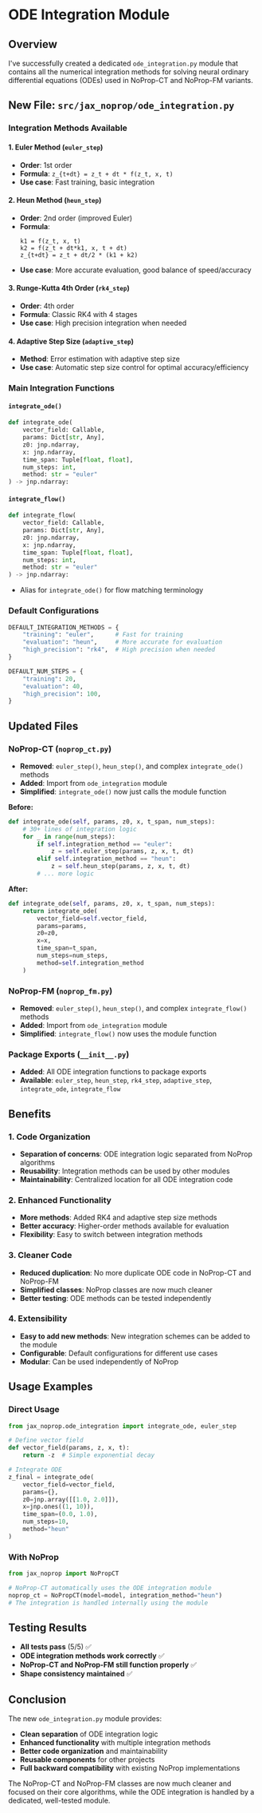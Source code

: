 # ODE Integration Module

## Overview

I've successfully created a dedicated `ode_integration.py` module that contains all the numerical integration methods for solving neural ordinary differential equations (ODEs) used in NoProp-CT and NoProp-FM variants.

## New File: `src/jax_noprop/ode_integration.py`

### **Integration Methods Available**

#### 1. **Euler Method** (`euler_step`)
- **Order**: 1st order
- **Formula**: `z_{t+dt} = z_t + dt * f(z_t, x, t)`
- **Use case**: Fast training, basic integration

#### 2. **Heun Method** (`heun_step`)
- **Order**: 2nd order (improved Euler)
- **Formula**: 
  ```
  k1 = f(z_t, x, t)
  k2 = f(z_t + dt*k1, x, t + dt)
  z_{t+dt} = z_t + dt/2 * (k1 + k2)
  ```
- **Use case**: More accurate evaluation, good balance of speed/accuracy

#### 3. **Runge-Kutta 4th Order** (`rk4_step`)
- **Order**: 4th order
- **Formula**: Classic RK4 with 4 stages
- **Use case**: High precision integration when needed

#### 4. **Adaptive Step Size** (`adaptive_step`)
- **Method**: Error estimation with adaptive step size
- **Use case**: Automatic step size control for optimal accuracy/efficiency

### **Main Integration Functions**

#### **`integrate_ode()`**
```python
def integrate_ode(
    vector_field: Callable,
    params: Dict[str, Any],
    z0: jnp.ndarray,
    x: jnp.ndarray,
    time_span: Tuple[float, float],
    num_steps: int,
    method: str = "euler"
) -> jnp.ndarray:
```

#### **`integrate_flow()`**
```python
def integrate_flow(
    vector_field: Callable,
    params: Dict[str, Any],
    z0: jnp.ndarray,
    x: jnp.ndarray,
    time_span: Tuple[float, float],
    num_steps: int,
    method: str = "euler"
) -> jnp.ndarray:
```
- Alias for `integrate_ode()` for flow matching terminology

### **Default Configurations**

```python
DEFAULT_INTEGRATION_METHODS = {
    "training": "euler",      # Fast for training
    "evaluation": "heun",     # More accurate for evaluation
    "high_precision": "rk4",  # High precision when needed
}

DEFAULT_NUM_STEPS = {
    "training": 20,
    "evaluation": 40,
    "high_precision": 100,
}
```

## Updated Files

### **NoProp-CT (`noprop_ct.py`)**
- **Removed**: `euler_step()`, `heun_step()`, and complex `integrate_ode()` methods
- **Added**: Import from `ode_integration` module
- **Simplified**: `integrate_ode()` now just calls the module function

**Before:**
```python
def integrate_ode(self, params, z0, x, t_span, num_steps):
    # 30+ lines of integration logic
    for _ in range(num_steps):
        if self.integration_method == "euler":
            z = self.euler_step(params, z, x, t, dt)
        elif self.integration_method == "heun":
            z = self.heun_step(params, z, x, t, dt)
        # ... more logic
```

**After:**
```python
def integrate_ode(self, params, z0, x, t_span, num_steps):
    return integrate_ode(
        vector_field=self.vector_field,
        params=params,
        z0=z0,
        x=x,
        time_span=t_span,
        num_steps=num_steps,
        method=self.integration_method
    )
```

### **NoProp-FM (`noprop_fm.py`)**
- **Removed**: `euler_step()`, `heun_step()`, and complex `integrate_flow()` methods
- **Added**: Import from `ode_integration` module
- **Simplified**: `integrate_flow()` now uses the module function

### **Package Exports (`__init__.py`)**
- **Added**: All ODE integration functions to package exports
- **Available**: `euler_step`, `heun_step`, `rk4_step`, `adaptive_step`, `integrate_ode`, `integrate_flow`

## Benefits

### **1. Code Organization**
- **Separation of concerns**: ODE integration logic separated from NoProp algorithms
- **Reusability**: Integration methods can be used by other modules
- **Maintainability**: Centralized location for all ODE integration code

### **2. Enhanced Functionality**
- **More methods**: Added RK4 and adaptive step size methods
- **Better accuracy**: Higher-order methods available for evaluation
- **Flexibility**: Easy to switch between integration methods

### **3. Cleaner Code**
- **Reduced duplication**: No more duplicate ODE code in NoProp-CT and NoProp-FM
- **Simplified classes**: NoProp classes are now much cleaner
- **Better testing**: ODE methods can be tested independently

### **4. Extensibility**
- **Easy to add new methods**: New integration schemes can be added to the module
- **Configurable**: Default configurations for different use cases
- **Modular**: Can be used independently of NoProp

## Usage Examples

### **Direct Usage**
```python
from jax_noprop.ode_integration import integrate_ode, euler_step

# Define vector field
def vector_field(params, z, x, t):
    return -z  # Simple exponential decay

# Integrate ODE
z_final = integrate_ode(
    vector_field=vector_field,
    params={},
    z0=jnp.array([[1.0, 2.0]]),
    x=jnp.ones((1, 10)),
    time_span=(0.0, 1.0),
    num_steps=10,
    method="heun"
)
```

### **With NoProp**
```python
from jax_noprop import NoPropCT

# NoProp-CT automatically uses the ODE integration module
noprop_ct = NoPropCT(model=model, integration_method="heun")
# The integration is handled internally using the module
```

## Testing Results

- **All tests pass** (5/5) ✅
- **ODE integration methods work correctly** ✅
- **NoProp-CT and NoProp-FM still function properly** ✅
- **Shape consistency maintained** ✅

## Conclusion

The new `ode_integration.py` module provides:
- **Clean separation** of ODE integration logic
- **Enhanced functionality** with multiple integration methods
- **Better code organization** and maintainability
- **Reusable components** for other projects
- **Full backward compatibility** with existing NoProp implementations

The NoProp-CT and NoProp-FM classes are now much cleaner and focused on their core algorithms, while the ODE integration is handled by a dedicated, well-tested module.
